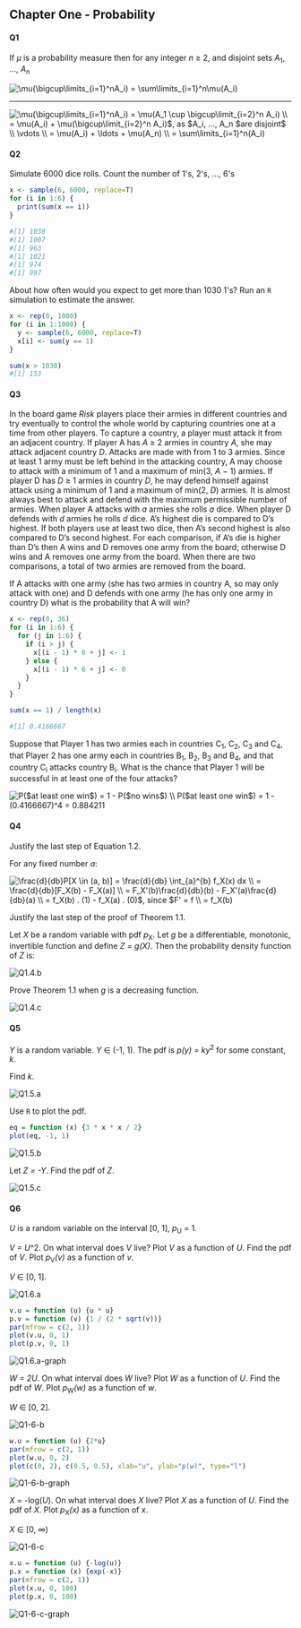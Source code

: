 ## Chapter One - Probability
#### Q1
If _μ_ is a probability measure then for any integer _n_ ≥ 2, and disjoint sets _A_<sub>1</sub>, ..., _A_<sub>n</sub>

<img src="https://latex.codecogs.com/gif.latex?\mu(\bigcup\limits_{i=1}^nA_i)&space;=&space;\sum\limits_{i=1}^n\mu(A_i)" title="\mu(\bigcup\limits_{i=1}^nA_i) = \sum\limits_{i=1}^n\mu(A_i)" />

---

<img src="https://latex.codecogs.com/gif.latex?\mu(\bigcup\limits_{i=1}^nA_i)&space;=&space;\mu(A_1&space;\cup&space;\bigcup\limit_{i=2}^n&space;A_i)&space;\\&space;=&space;\mu(A_i)&space;&plus;&space;\mu(\bigcup\limit_{i=2}^n&space;A_i)$,&space;as&space;$A_i,&space;...,&space;A_n&space;$are&space;disjoint$\\&space;\vdots&space;\\&space;=&space;\mu(A_i)&space;&plus;&space;\ldots&space;&plus;&space;\mu(A_n)&space;\\&space;=&space;\sum\limits_{i=1}^n(A_i)" title="\mu(\bigcup\limits_{i=1}^nA_i) = \mu(A_1 \cup \bigcup\limit_{i=2}^n A_i) \\ = \mu(A_i) + \mu(\bigcup\limit_{i=2}^n A_i)$, as $A_i, ..., A_n $are disjoint$ \\ \vdots \\ = \mu(A_i) + \ldots + \mu(A_n) \\ = \sum\limits_{i=1}^n(A_i)" />

#### Q2
Simulate 6000 dice rolls. Count the number of 1's, 2's, ..., 6's

```r
x <- sample(6, 6000, replace=T)
for (i in 1:6) {
  print(sum(x == i))
}

#[1] 1038
#[1] 1007
#[1] 963
#[1] 1021
#[1] 974
#[1] 997
```

About how often would you expect to get more than 1030 1's? Run an `R` simulation to estimate the answer.

```r
x <- rep(0, 1000)
for (i in 1:1000) {
  y <- sample(6, 6000, replace=T)
  x[i] <- sum(y == 1)
}

sum(x > 1030)
#[1] 153
```

#### Q3
In the board game _Risk_ players place their armies in different countries and try eventually to control the whole world by capturing countries one at a time from other players. To capture a country, a player must attack it from an adjacent country. If player A has _A_ ≥ 2 armies in country _A_, she may attack adjacent country _D_. Attacks are made with from 1 to 3 armies. Since at least 1 army must be left behind in the attacking country, A may choose to attack with a minimum of 1 and a maximum of min(3, _A_ − 1) armies. If player D has _D_ ≥ 1 armies in country _D_, he may defend himself against attack using a minimum of 1 and a maximum of min(2, _D_) armies. It is almost always best to attack and defend with the maximum permissible number of armies.
When player A attacks with _a_ armies she rolls _a_ dice. When player D defends with _d_ armies he rolls _d_ dice. A’s highest die is compared to D’s highest. If both players use at least two dice, then A’s second highest is also compared to D’s second highest. For each comparison, if A’s die is higher than D’s then A wins and D removes one army from the board; otherwise D wins and A removes one army from the board. When there are two comparisons, a total of two armies are removed from the board.

If A attacks with one army (she has two armies in country A, so may only attack
with one) and D defends with one army (he has only one army in country D)
what is the probability that A will win?

```r
x <- rep(0, 36)
for (i in 1:6) {
  for (j in 1:6) {
    if (i > j) {
      x[(i - 1) * 6 + j] <- 1
    } else {
      x[(i - 1) * 6 + j] <- 0
    }
  }
}

sum(x == 1) / length(x)

#[1] 0.4166667
```

Suppose that Player 1 has two armies each in countries C<sub>1</sub>, C<sub>2</sub>, C<sub>3</sub> and C<sub>4</sub>, that Player 2 has one army each in countries B<sub>1</sub>, B<sub>2</sub>, B<sub>3</sub> and B<sub>4</sub>, and that country C<sub>i</sub> attacks country B<sub>i</sub>. What is the chance that Player 1 will be successful in at least one of the four attacks?

<img src="https://latex.codecogs.com/gif.latex?P($at&space;least&space;one&space;win$)&space;=&space;1&space;-&space;P($no&space;wins$)&space;\\&space;P($at&space;least&space;one&space;win$)&space;=&space;1&space;-&space;(0.4166667)^4&space;=&space;0.884211" title="P($at least one win$) = 1 - P($no wins$) \\ P($at least one win$) = 1 - (0.4166667)^4 = 0.884211" />

#### Q4
Justify the last step of Equation 1.2.

For any fixed number _a_:

<img src="https://latex.codecogs.com/gif.latex?\frac{d}{db}P[X&space;\in&space;(a,&space;b)]&space;=&space;\frac{d}{db}&space;\int_{a}^{b}&space;f_X(x)&space;dx&space;\\&space;=&space;\frac{d}{db}[F_X(b)&space;-&space;F_X(a)]&space;\\&space;=&space;F_X'(b)\frac{d}{db}(b)&space;-&space;F_X'(a)\frac{d}{db}(a)&space;\\&space;=&space;f_X(b)&space;.&space;(1)&space;-&space;f_X(a)&space;.&space;(0)$,&space;since&space;$F'&space;=&space;f&space;\\&space;=&space;f_X(b)" title="\frac{d}{db}P[X \in (a, b)] = \frac{d}{db} \int_{a}^{b} f_X(x) dx \\ = \frac{d}{db}[F_X(b) - F_X(a)] \\ = F_X'(b)\frac{d}{db}(b) - F_X'(a)\frac{d}{db}(a) \\ = f_X(b) . (1) - f_X(a) . (0)$, since $F' = f \\ = f_X(b)" />

Justify the last step of the proof of Theorem 1.1.

Let _X_ be a random variable with pdf _p_<sub>X</sub>. Let _g_ be a differentiable, monotonic, invertible function and define _Z = g(X)_. Then the probability density function of _Z_ is:

![Q1.4.b](latex/1-4-b.png)

Prove Theorem 1.1 when _g_ is a decreasing function.

![Q1.4.c](latex/1-4-c.png)

#### Q5
_Y_ is a random variable. _Y_ ∈ (-1, 1). The pdf is _p(y) = ky_<sup>2</sup> for some constant, _k_.

Find _k_.

![Q1.5.a](latex/1-5-a.png)

Use `R` to plot the pdf.

```r
eq = function (x) {3 * x * x / 2}
plot(eq, -1, 1)
```

![Q1.5.b](latex/1-5-b.png)

Let _Z = -Y_. Find the pdf of _Z_.

![Q1.5.c](latex/1-5-c.png)

#### Q6
_U_ is a random variable on the interval [0, 1], _p_<sub>U</sub> = 1.

_V = U_^2. On what interval does _V_ live? Plot _V_ as a function of _U_. Find the pdf of _V_. Plot _p_<sub>V</sub>_(v)_ as a function of _v_.

_V_ ∈ [0, 1].

![Q1.6.a](latex/1-6-a.png)

```r
v.u = function (u) {u * u}
p.v = function (v) {1 / (2 * sqrt(v))}
par(mfrow = c(2, 1))
plot(v.u, 0, 1)
plot(p.v, 0, 1)
```

![Q1.6.a-graph](latex/1-6-a-graph.png)

_W = 2U_. On what interval does _W_ live? Plot _W_ as a function of _U_. Find the pdf of _W_. Plot _p_<sub>W</sub>_(w)_ as a function of _w_.

_W_ ∈ [0, 2].

![Q1-6-b](latex/1-6-b.png)

```r
w.u = function (u) {2*u}
par(mfrow = c(2, 1))
plot(w.u, 0, 2)
plot(c(0, 2), c(0.5, 0.5), xlab="u", ylab="p(w)", type="l")
```

![Q1-6-b-graph](latex/1-6-b-graph.png)

_X_ = -log(_U_). On what interval does _X_ live? Plot _X_ as a function of _U_. Find the pdf of _X_. Plot _p_<sub>X</sub>_(x)_ as a function of _x_.

_X_ ∈ [0, ∞)

![Q1-6-c](latex/1-6-c.png)

```r
x.u = function (u) {-log(u)}
p.x = function (x) {exp(-x)}
par(mfrow = c(2, 1))
plot(x.u, 0, 100)
plot(p.x, 0, 100)
```

![Q1-6-c-graph](latex/1-6-c-graph.png)
